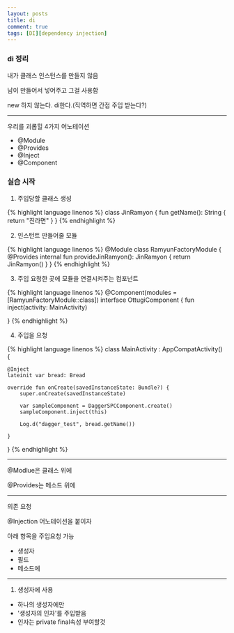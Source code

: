 ```yaml
---
layout: posts
title: di
comment: true
tags: [DI][dependency injection]
---
```


### di 정리

내가 클래스 인스턴스를 만들지 않음

남이 만들어서 넣어주고 그걸 사용함

new 하지 않는다. di한다.(직역하면 간접 주입 받는다?)

---

우리를 괴롭힐 4가지 어노테이션
- @Module
- @Provides
- @Inject
- @Component



### 실습 시작
1. 주입당할 클래스 생성

{% highlight language linenos %}
class JinRamyon {
    fun getName(): String {
        return "진라면"
    }
}
{% endhighlight %}

2. 인스턴트 만들어줄 모듈

{% highlight language linenos %}
@Module
class RamyunFactoryModule {
    @Provides
    internal fun provideJinRamyon(): JinRamyon {
        return JinRamyon()
    }
}
{% endhighlight %}

3. 주입 요청한 곳에 모듈을 연결시켜주는 컴포넌트

{% highlight language linenos %}
@Component(modules = [RamyunFactoryModule::class])
interface OttugiComponent {
    fun inject(activity: MainActivity)

}
{% endhighlight %}

4. 주입을 요청

{% highlight language linenos %}
class MainActivity : AppCompatActivity() {

    @Inject
    lateinit var bread: Bread

    override fun onCreate(savedInstanceState: Bundle?) {
        super.onCreate(savedInstanceState)

        var sampleComponent = DaggerSPCComponent.create()
        sampleComponent.inject(this)

        Log.d("dagger_test", bread.getName())

    }
}
{% endhighlight %}

---
@Modlue은 클래스 위에

@Provides는 메소드 위에

---

의존 요청

@Injection 어노테이션을 붙이자

아래 항목을 주입요청 가능
- 생성자
- 필드
- 메소드에

---

1. 생성자에 사용

- 하나의 생성자에만
- '생성자의 인자'를 주입받음
- 인자는 private final속성 부여할것
